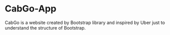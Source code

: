 # CabGo-App
CabGo is a website created by Bootstrap library and inspired by Uber just to understand the structure of Bootstrap.

